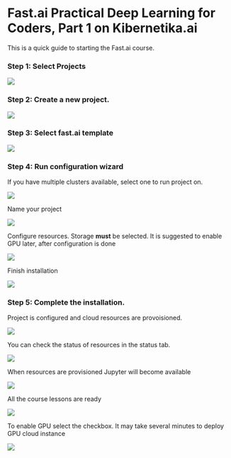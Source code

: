 # Fast.ai Practical Deep Learning for Coders, Part 1 on Kibernetika.ai

This is a quick guide to starting the Fast.ai course. 

### Step 1:  Select Projects

![](../img/fastai/1-select-projects.png)

### Step 2: Create a new project.

![](../img/fastai/2-create-project.png)

### Step 3: Select **fast.ai** template

![](../img/fastai/3-fastai-template.png)

### Step 4: Run configuration  wizard
If you have multiple clusters available, select one to run project on.

![](../img/fastai/4-install-step-1.png)

Name your project 

![](../img/fastai/5-install-step-2.png)

Configure resources. Storage **must** be selected.
It is suggested to enable GPU later, after configuration is done

![](../img/fastai/6-install-step-3.png)

Finish installation

![](../img/fastai/7-install-step-4.png)

### Step 5: Complete the installation.
Project is configured and cloud resources are provoisioned. 

![](../img/fastai/8-provisioning.png)

You can check the status of resources in the status tab.

![](../img/fastai/9-status.png)

When resources are provisioned Jupyter will become available 

![](../img/fastai/10-jupyter.png)

All the course lessons are ready

![](../img/fastai/11-lessons.png)

To enable GPU select the checkbox. It may take several minutes to deploy GPU cloud instance

![](../img/fastai/12-jupyter-gpu.png)

